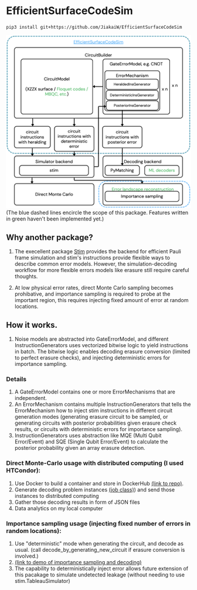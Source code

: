 # EfficientSurfaceCodeSim

```
pip3 install git+https://github.com/JiakaiW/EfficientSurfaceCodeSim
```

![Structure of the package](assets/PackageDescription.png)
(The blue dashed lines encircle the scope of this package. Features written in green haven't been implemented yet.)

## Why another package?

1. The execellent package [Stim](https://github.com/quantumlib/Stim) provides the backend for efficient Pauli frame simulation and stim's instructions provide flexible ways to describe common error models. However, the simulation-decoding workflow for more flexible errors models like erasure still require careful thoughts. 

2. At low physical error rates, direct Monte Carlo sampling becomes prohibative, and importance sampling is required to probe at the important region, this requires injecting fixed amount of error at random locations.

## How it works.
1. Noise models are abstracted into GateErrorModel, and different InstructionGenerators uses vectorized bitwise logic to yield instructions in batch. The bitwise logic enables decoding erasure conversion (limited to perfect erasure checks), and injecting deterministic errors for importance sampling.

### Details
1. A GateErrorModel contains one or more ErrorMechanisms that are independent.
2. An ErrorMechanism contains multiple InstructionGenerators that tells the ErrorMechanism how to inject stim instructions in different circuit generation modes (generating erasure circuit to be sampled, or generating circuits with posterior probabilities given erasure check results, or circuits with deterministic errors for importance sampling).
3. InstructionGenerators uses abstraction like MQE (Multi Qubit Error/Event) and SQE (Single Qubit Error/Event) to calculate the posterior probability given an array erasure detection.

### Direct Monte-Carlo usage with distributed computing (I used HTCondor):
1. Use Docker to build a container and store in DockerHub [(link to repo)](https://hub.docker.com/r/jiakaiw/surfacesimulationtest/tags).
2. Generate decoding problem instances [(job class)](EfficientSurfaceCodeSim/job.py)) and send those instances to distributed computing
3. Gather those decoding results in form of JSON files
4. Data analytics on my local computer

### Importance sampling usage (injecting fixed number of errors in random locations):
1. Use "deterministic" mode when generating the circuit, and decode as usual. (call decode_by_generating_new_circuit if erasure conversion is involved.)
2. [(link to demo of importance sampling and decoding)](notebooks/usage_demo.ipynb)
3. The capability to deterministically inject error allows future extension of this pacakage to simulate undetected leakage (without needing to use stim.TableauSimulator)
